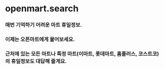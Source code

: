 # openmart.search
### 매번 기억하기 어려운 마트 휴일정보.
### 이제는 오픈마트에게 물어보세요. 
### 근처에 있는 모든 마트나 특정 마트(이마트, 롯데마트, 홈플러스, 코스트코)의 휴일정보도 대답해 줄게요.
